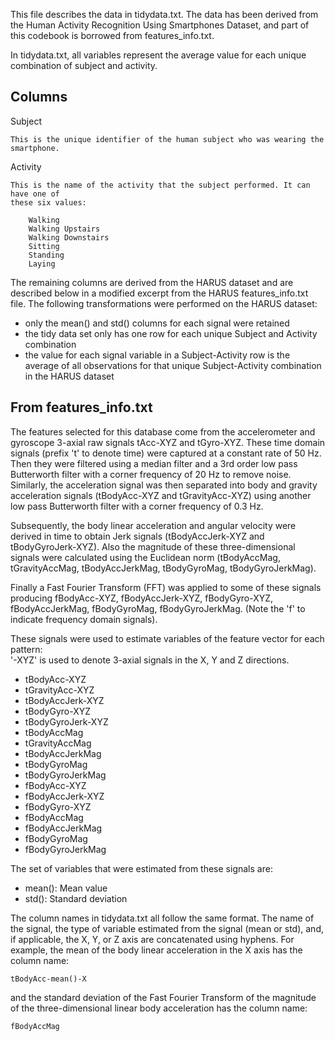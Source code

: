 This file describes the data in tidydata.txt. The data has been derived from
the Human Activity Recognition Using Smartphones Dataset, and part of this 
codebook is borrowed from features_info.txt.

In tidydata.txt, all variables represent the average value for each unique
combination of subject and activity.

Columns
-------

Subject

    This is the unique identifier of the human subject who was wearing the smartphone.


Activity
    
    This is the name of the activity that the subject performed. It can have one of
    these six values:

        Walking
        Walking Upstairs
        Walking Downstairs
        Sitting
        Standing
        Laying

The remaining columns are derived from the HARUS dataset and are described below in a
modified excerpt from the HARUS features_info.txt file. The following transformations
were performed on the HARUS dataset:

- only the mean() and std() columns for each signal were retained
- the tidy data set only has one row for each unique Subject and Activity combination
- the value for each signal variable in a Subject-Activity row is the average
  of all observations for that unique Subject-Activity combination in the HARUS dataset


From features_info.txt
----------------------

The features selected for this database come from the accelerometer and gyroscope 3-axial raw signals tAcc-XYZ and tGyro-XYZ. These time domain signals (prefix 't' to denote time) were captured at a constant rate of 50 Hz. Then they were filtered using a median filter and a 3rd order low pass Butterworth filter with a corner frequency of 20 Hz to remove noise. Similarly, the acceleration signal was then separated into body and gravity acceleration signals (tBodyAcc-XYZ and tGravityAcc-XYZ) using another low pass Butterworth filter with a corner frequency of 0.3 Hz. 

Subsequently, the body linear acceleration and angular velocity were derived in time to obtain Jerk signals (tBodyAccJerk-XYZ and tBodyGyroJerk-XYZ). Also the magnitude of these three-dimensional signals were calculated using the Euclidean norm (tBodyAccMag, tGravityAccMag, tBodyAccJerkMag, tBodyGyroMag, tBodyGyroJerkMag). 

Finally a Fast Fourier Transform (FFT) was applied to some of these signals producing fBodyAcc-XYZ, fBodyAccJerk-XYZ, fBodyGyro-XYZ, fBodyAccJerkMag, fBodyGyroMag, fBodyGyroJerkMag. (Note the 'f' to indicate frequency domain signals). 

These signals were used to estimate variables of the feature vector for each pattern:  
'-XYZ' is used to denote 3-axial signals in the X, Y and Z directions.

- tBodyAcc-XYZ
- tGravityAcc-XYZ
- tBodyAccJerk-XYZ
- tBodyGyro-XYZ
- tBodyGyroJerk-XYZ
- tBodyAccMag
- tGravityAccMag
- tBodyAccJerkMag
- tBodyGyroMag
- tBodyGyroJerkMag
- fBodyAcc-XYZ
- fBodyAccJerk-XYZ
- fBodyGyro-XYZ
- fBodyAccMag
- fBodyAccJerkMag
- fBodyGyroMag
- fBodyGyroJerkMag

The set of variables that were estimated from these signals are: 

- mean(): Mean value
- std(): Standard deviation

The column names in tidydata.txt all follow the same format. The name of the signal,
the type of variable estimated from the signal (mean or std), and, if applicable,
the X, Y, or Z axis are concatenated using hyphens. For example, the mean
of the body linear acceleration in the X axis has the column name:

    tBodyAcc-mean()-X

and the standard deviation of the Fast Fourier Transform of the magnitude of the
three-dimensional linear body acceleration has the column name:

    fBodyAccMag